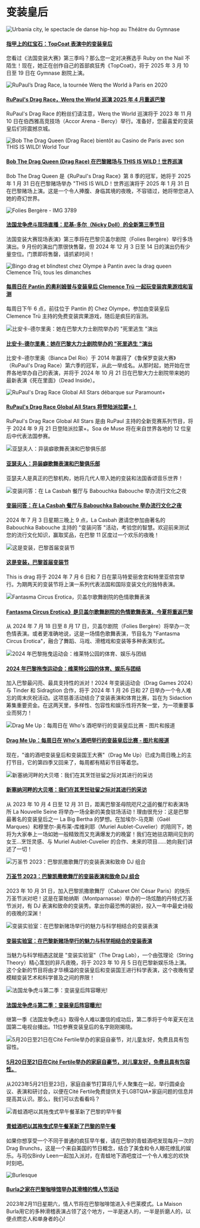 # 变装皇后

![Urbania city, le spectacle de danse hip-hop au Théâtre du Gymnase](https://cdn.sortiraparis.com/images/52/105766/1045619-urbania-city-le-spectacle-de-danse-hip-hop-au-theatre-du-gymnase.jpg)

#### [指甲上的红宝石：TopCoat 表演中的变装皇后](https://cdn.sortiraparis.com/images/52/105766/1045619-urbania-city-le-spectacle-de-danse-hip-hop-au-theatre-du-gymnase.jpg)

您看过《法国变装大赛》第三季吗？那么您一定对决赛选手 Ruby on the Nail 不陌生！现在，她正在创作自己的首部疯狂秀《TopCoat》，将于 2025 年 3 月 10 日至 19 日在 Gymnase 剧院上演。

![RuPaul’s Drag Race, la tournée Werq the World à Paris en 2020](https://cdn.sortiraparis.com/images/52/62403/525366-rupaul-s-drag-race-la-tournee-werq-the-world-a-paris-en-2020.jpg)

#### [RuPaul's Drag Race，Werq the World 巡演 2025 年 4 月重返巴黎](https://cdn.sortiraparis.com/images/52/62403/525366-rupaul-s-drag-race-la-tournee-werq-the-world-a-paris-en-2020.jpg)

RuPaul's Drag Race 的粉丝们请注意，Werq the World 巡演将于 2023 年 11 月 10 日在伯西雅高竞技场（Accor Arena - Bercy）举行。准备好，您最喜爱的变装皇后们将震撼京城。

![Bob The Drag Queen (Drag Race) bientôt au Casino de Paris avec son THIS IS WILD! World Tour](https://cdn.sortiraparis.com/images/52/66131/1138348-bob-the-drag-queen-drag-race-bientot-au-casino-de-paris-avec-son-this-is-wild-world-tour.jpg)

#### [Bob The Drag Queen (Drag Race) 在巴黎赌场与 THIS IS WILD！世界巡演](https://cdn.sortiraparis.com/images/52/66131/1138348-bob-the-drag-queen-drag-race-bientot-au-casino-de-paris-avec-son-this-is-wild-world-tour.jpg)

Bob The Drag Queen 是《RuPaul's Drag Race》第 8 季的冠军，她将于 2025 年 1 月 31 日在巴黎赌场举办 "THIS IS WILD！世界巡演将于 2025 年 1 月 31 日在巴黎赌场上演。这是一个令人捧腹、身临其境的夜晚，不容错过，她将带您进入她的奇幻世界。

![Folies Bergère - IMG 3789](https://cdn.sortiraparis.com/images/52/108598/1126666-folies-bergere-img-3789.jpg)

#### [法国龙争虎斗现场直播：尼基-多尔（Nicky Doll）的全新第三季节目](https://cdn.sortiraparis.com/images/52/108598/1126666-folies-bergere-img-3789.jpg)

法国变装大赛现场表演》第三季将在巴黎贝盖尔剧院（Folies Bergère）举行多场演出。9 月份的演出门票很快售罄，但 2024 年 12 月 3 日至 14 日的演出仍有少量空位。门票即将售罄，请抓紧时间！

![Bingo drag et blindtest chez Olympe à Pantin avec la drag queen Clemence Trü, tous les dimanches](https://cdn.sortiraparis.com/images/52/77153/1116323-bingo-drag-et-blindtest-chez-olympe-a-pantin-avec-la-drag-queen-clemence-tru-tous-les-dimanches.jpg)

#### [每周日在 Pantin 的奥利姆普与变装皇后 Clemence Trü 一起玩变装宾果游戏和盲测](https://cdn.sortiraparis.com/images/52/77153/1116323-bingo-drag-et-blindtest-chez-olympe-a-pantin-avec-la-drag-queen-clemence-tru-tous-les-dimanches.jpg)

每周日下午 6 点，前往位于 Pantin 的 Chez Olympe，参加由变装皇后 Clemence Trü 主持的免费变装宾果游戏，随后是疯狂的盲测。

![比安卡-德尔里奥：她在巴黎大力士剧院举办的 "死里逃生 "演出](https://cdn.sortiraparis.com/images/52/1665/1093513-garbage-en-concert-au-grand-rex-on-y-etait-on-vous-raconte.jpg)

#### [比安卡-德尔里奥：她在巴黎大力士剧院举办的 "死里逃生 "演出](https://cdn.sortiraparis.com/images/52/1665/1093513-garbage-en-concert-au-grand-rex-on-y-etait-on-vous-raconte.jpg)

比安卡-德尔里奥（Bianca Del Rio）于 2014 年赢得了《鲁保罗变装大赛》（RuPaul's Drag Race）第六季的冠军，从此一举成名。从那时起，她开始在世界各地举办自己的表演，并将于 2024 年 10 月 21 日在巴黎大力士剧院带来她的最新表演《死在里面》（Dead Inside）。

![RuPaul's Drag Race Global All Stars débarque sur Paramount+](https://cdn.sortiraparis.com/images/52/69688/1107115-rupaul-s-drag-race-global-all-stars-debarque-sur-paramount.jpg)

#### [RuPaul's Drag Race Global All Stars 将登陆派拉蒙+！](https://cdn.sortiraparis.com/images/52/69688/1107115-rupaul-s-drag-race-global-all-stars-debarque-sur-paramount.jpg)

RuPaul's Drag Race Global All Stars 是由 RuPaul 主持的全新竞赛系列节目，将于 2024 年 9 月 21 日登陆派拉蒙+。Soa de Muse 将在来自世界各地的 12 位皇后中代表法国参赛。

![亚瑟夫人：异装癖歌舞表演和巴黎俱乐部](https://cdn.sortiraparis.com/images/52/105315/1084430-madame-arthur-cabaret-travesti-et-club-parisien.jpg)

#### [亚瑟夫人：异装癖歌舞表演和巴黎俱乐部](https://cdn.sortiraparis.com/images/52/105315/1084430-madame-arthur-cabaret-travesti-et-club-parisien.jpg)

亚瑟夫人是真正的巴黎机构，她将几代人带入她的变装和法国香颂音乐世界！

![变装问答：在 La Casbah 餐厅与 Babouchka Babouche 举办流行文化之夜](https://cdn.sortiraparis.com/images/52/0/01-default.jpg)

#### [变装问答：在 La Casbah 餐厅与 Babouchka Babouche 举办流行文化之夜](https://cdn.sortiraparis.com/images/52/0/01-default.jpg)

2024 年 7 月 3 日星期三晚上 9 点，La Casbah 邀请您参加由著名的 Babouchka Babouche 主持的 "变装问答 "活动，考验您的智慧。欢迎前来测试您的流行文化知识，赢取奖品，在巴黎 11 区度过一个欢乐的夜晚！

![这是变装，巴黎首届变装节](https://cdn.sortiraparis.com/images/52/0/01-default.jpg)

#### [这是变装，巴黎首届变装节](https://cdn.sortiraparis.com/images/52/0/01-default.jpg)

This is drag 将于 2024 年 7 月 6 日和 7 日在蒙马特爱丽舍宫和特里亚侬宫举行。为期两天的变装节将上演一系列代表法国和国际变装文化的独特表演。

![Fantasma Circus Erotica，贝盖尔歌舞剧院的色情歌舞表演](https://cdn.sortiraparis.com/images/52/0/01-default.jpg)

#### [Fantasma Circus Erotica》是贝盖尔歌舞剧院的色情歌舞表演，今夏将重返巴黎](https://cdn.sortiraparis.com/images/52/0/01-default.jpg)

从 2024 年 7 月 18 日至 8 月 17 日，贝盖尔剧院（Folies Bergère）将举办一次色情表演。或者更准确地说，这是一场情色歌舞表演，节目名为 "Fantasma Circus Erotica"，融合了舞蹈、马戏、滑稽戏和变装等多种表演形式。

![2024 年巴黎拖曳运动会：维莱特公园的体育、娱乐与团结](https://cdn.sortiraparis.com/images/52/0/01-default.jpg)

#### [2024 年巴黎拖曳运动会：维莱特公园的体育、娱乐与团结](https://cdn.sortiraparis.com/images/52/0/01-default.jpg)

加入巴黎最闪亮、最具支持性的派对！2024 年变装运动会（Drag Games 2024）与 Tinder 和 Sidragtion 合作，将于 2024 年 1 月 26 日和 27 日举办一个令人难忘的周末庆祝活动。这项慈善活动结合了变装表演和体育比赛，旨在为 Sidaction 筹集重要资金。在这两天里，多样性、包容性和娱乐性将齐聚一堂，为一项重要事业而努力！

![Drag Me Up：每周日在 Who's 酒吧举行的变装皇后比赛 - 图片和报道](https://cdn.sortiraparis.com/images/52/0/01-default.jpg)

#### [Drag Me Up：每周日在 Who's 酒吧举行的变装皇后比赛 - 图片和报道](https://cdn.sortiraparis.com/images/52/0/01-default.jpg)

现在，"谁的酒吧变装皇后和变装国王大赛"（Drag Me Up）已成为周日晚上的主打节目，它的第四季又回来了，每周都有精彩节目等着您。

![新塞纳河畔的大贝塔：我们在其烹饪驻留之际对其进行的采访](https://cdn.sortiraparis.com/images/52/0/01-default.jpg)

#### [新塞纳河畔的大贝塔：我们在其烹饪驻留之际对其进行的采访](https://cdn.sortiraparis.com/images/52/0/01-default.jpg)

从 2023 年 10 月 4 日至 12 月 31 日，距离巴黎圣母院咫尺之遥的餐厅和表演场所 La Nouvelle Seine 将举办一场全新的美食驻场活动！理由很充分：这是巴黎最著名的变装皇后之一 La Big Bertha 的梦想。在加埃尔-马克斯（Gaël Marques）和穆里尔-奥布莱-库维利耶（Muriel Aublet-Cuvelier）的陪同下，她将为大家奉上一场如她一般精致而又充满爆发力的晚宴！我们在她驻店期间见到的女王...烹饪灵感、与 Muriel Aublet-Cuvelier 的合作、未来的项目......她向我们讲述了一切！

![万圣节 2023：巴黎凯撒歌舞厅的变装表演和致命 DJ 组合](https://cdn.sortiraparis.com/images/52/0/01-default.jpg)

#### [万圣节 2023：巴黎凯撒歌舞厅的变装表演和致命 DJ 组合](https://cdn.sortiraparis.com/images/52/0/01-default.jpg)

2023 年 10 月 31 日，加入巴黎凯撒歌舞厅（Cabaret Oh! César Paris）的快乐万圣节派对吧！这是在蒙帕纳斯（Montparnasse）举办的一场炫酷的丹特式万圣节派对，有 DJ 表演和致命的变装秀。拿出你最恐怖的装扮，投入一年中最史诗般的夜晚的深渊！

![变装实验室：在巴黎新赌场举行的魅力与科学相结合的变装表演](https://cdn.sortiraparis.com/images/52/0/01-default.jpg)

#### [变装实验室：在巴黎新赌场举行的魅力与科学相结合的变装表演](https://cdn.sortiraparis.com/images/52/0/01-default.jpg)

当魅力与科学相遇这就是 "变装实验室"（The Drag Lab），一个由弦理论（String Theory）精心策划的非凡夜晚，将于 2023 年 10 月 5 日在巴黎新娱乐场上演。这个全新的节目将由才华横溢的变装皇后和变装国王进行科学表演，这个夜晚有望模糊变装艺术和科学普及之间的界限！

![法国龙争虎斗第二季：变装皇后阵容曝光!](https://cdn.sortiraparis.com/images/52/0/01-default.jpg)

#### [法国龙争虎斗第二季：变装皇后阵容曝光!](https://cdn.sortiraparis.com/images/52/0/01-default.jpg)

继第一季《法国龙争虎斗》取得令人难以置信的成功后，第二季将于今年夏天在法国第二电视台播出。11位参赛变装皇后的名字刚刚揭晓。

![5月20日至21日在Cité Fertile举办的家庭自豪节，对儿童友好，免费且具有包容性。](https://cdn.sortiraparis.com/images/52/0/01-default.jpg)

#### [5月20日至21日在Cité Fertile举办的家庭自豪节，对儿童友好，免费且具有包容性。](https://cdn.sortiraparis.com/images/52/0/01-default.jpg)

从2023年5月21日至23日，家庭自豪节打算将几千人聚集在一起，举行圆桌会议、表演和研讨会，以便在Cité Fertile免费提供关于LGBTQIA+家庭问题的信息并提高其认识。那么，我们可以去看看吗？

![青蛙酒吧以其拖曳式早午餐革新了巴黎的早午餐](https://cdn.sortiraparis.com/images/52/0/01-default.jpg)

#### [青蛙酒吧以其拖曳式早午餐革新了巴黎的早午餐](https://cdn.sortiraparis.com/images/52/0/01-default.jpg)

如果你想享受一个不同于普通的疯狂早午餐，请在巴黎的青蛙酒吧发现每月一次的Drag Brunchs，这是一个来自美国的节日概念，结合了美食和令人眼花缭乱的娱乐。与司仪Birdy Leen一起加入派对，在青蛙地下酒吧度过一个令人难忘的欢快时刻吧。

![Burlesque](https://cdn.sortiraparis.com/images/52/0/01-default.jpg)

#### [Burla之家在巴黎咖啡馆举办其滑稽的情人节活动](https://cdn.sortiraparis.com/images/52/0/01-default.jpg)

2023年2月11日星期六，情人节将在巴黎咖啡馆进入卡巴莱模式。La Maison Burla用它的多种滑稽表演占领了这个地方，一半是迷人的，一半是折磨人的，以便点燃恋人和单身者的心!